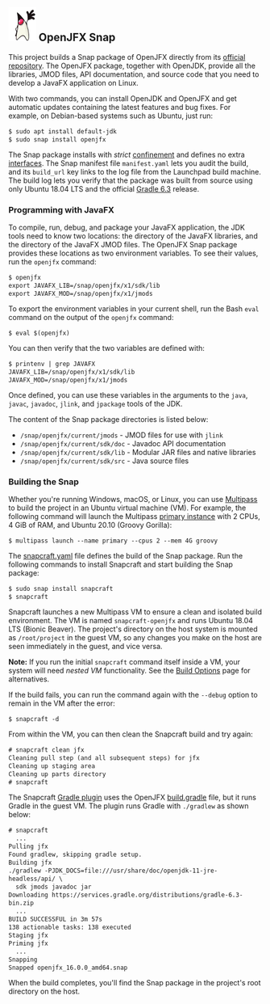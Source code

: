 ## ![Duke, the Java mascot, waving](images/icon.png) OpenJFX Snap

This project builds a Snap package of OpenJFX directly from its [official repository](https://github.com/openjdk/jfx). The OpenJFX package, together with OpenJDK, provide all the libraries, JMOD files, API documentation, and source code that you need to develop a JavaFX application on Linux.

With two commands, you can install OpenJDK and OpenJFX and get automatic updates containing the latest features and bug fixes. For example, on Debian-based systems such as Ubuntu, just run:

```console
$ sudo apt install default-jdk
$ sudo snap install openjfx
```

The Snap package installs with *strict* [confinement](https://snapcraft.io/docs/snap-confinement) and defines no extra [interfaces](https://snapcraft.io/docs/supported-interfaces). The Snap manifest file `manifest.yaml` lets you audit the build, and its `build_url` key links to the log file from the Launchpad build machine. The build log lets you verify that the package was built from source using only Ubuntu 18.04 LTS and the official [Gradle 6.3](https://gradle.org/releases/) release.

### Programming with JavaFX

To compile, run, debug, and package your JavaFX application, the JDK tools need to know two locations: the directory of the JavaFX libraries, and the directory of the JavaFX JMOD files. The OpenJFX Snap package provides these locations as two environment variables. To see their values, run the `openjfx` command:

```console
$ openjfx
export JAVAFX_LIB=/snap/openjfx/x1/sdk/lib
export JAVAFX_MOD=/snap/openjfx/x1/jmods
```

To export the environment variables in your current shell, run the Bash `eval` command on the output of the `openjfx` command:

```console
$ eval $(openjfx)
```

You can then verify that the two variables are defined with:

```console
$ printenv | grep JAVAFX
JAVAFX_LIB=/snap/openjfx/x1/sdk/lib
JAVAFX_MOD=/snap/openjfx/x1/jmods
```

Once defined, you can use these variables in the arguments to the `java`, `javac`, `javadoc`, `jlink`, and `jpackage` tools of the JDK.

The content of the Snap package directories is listed below:

* `/snap/openjfx/current/jmods` - JMOD files for use with `jlink`
* `/snap/openjfx/current/sdk/doc` - Javadoc API documentation
* `/snap/openjfx/current/sdk/lib` - Modular JAR files and native libraries
* `/snap/openjfx/current/sdk/src` - Java source files

### Building the Snap

Whether you're running Windows, macOS, or Linux, you can use [Multipass](https://multipass.run) to build the project in an Ubuntu virtual machine (VM). For example, the following command will launch the Multipass [primary instance](https://multipass.run/docs/primary-instance) with 2 CPUs, 4 GiB of RAM, and Ubuntu 20.10 (Groovy Gorilla):

```console
$ multipass launch --name primary --cpus 2 --mem 4G groovy
```

The [snapcraft.yaml](snap/snapcraft.yaml) file defines the build of the Snap package. Run the following commands to install Snapcraft and start building the Snap package:

```console
$ sudo snap install snapcraft
$ snapcraft
```

Snapcraft launches a new Multipass VM to ensure a clean and isolated build environment. The VM is named `snapcraft-openjfx` and runs Ubuntu 18.04 LTS (Bionic Beaver). The project's directory on the host system is mounted as `/root/project` in the guest VM, so any changes you make on the host are seen immediately in the guest, and vice versa.

**Note:** If you run the initial `snapcraft` command itself inside a VM, your system will need *nested VM* functionality. See the [Build Options](https://snapcraft.io/docs/build-options) page for alternatives.

If the build fails, you can run the command again with the `--debug` option to remain in the VM after the error:

```console
$ snapcraft -d
```

From within the VM, you can then clean the Snapcraft build and try again:

```console
# snapcraft clean jfx
Cleaning pull step (and all subsequent steps) for jfx
Cleaning up staging area
Cleaning up parts directory
# snapcraft
```

The Snapcraft [Gradle plugin](https://snapcraft.io/docs/gradle-plugin) uses the OpenJFX [build.gradle](jfx/build.gradle) file, but it runs Gradle in the guest VM. The plugin runs Gradle with `./gradlew` as shown below:

```console
# snapcraft
  ...
Pulling jfx
Found gradlew, skipping gradle setup.
Building jfx
./gradlew -PJDK_DOCS=file:///usr/share/doc/openjdk-11-jre-headless/api/ \
  sdk jmods javadoc jar
Downloading https://services.gradle.org/distributions/gradle-6.3-bin.zip
  ...
BUILD SUCCESSFUL in 3m 57s
138 actionable tasks: 138 executed
Staging jfx
Priming jfx
  ...
Snapping
Snapped openjfx_16.0.0_amd64.snap
```

When the build completes, you'll find the Snap package in the project's root directory on the host.
